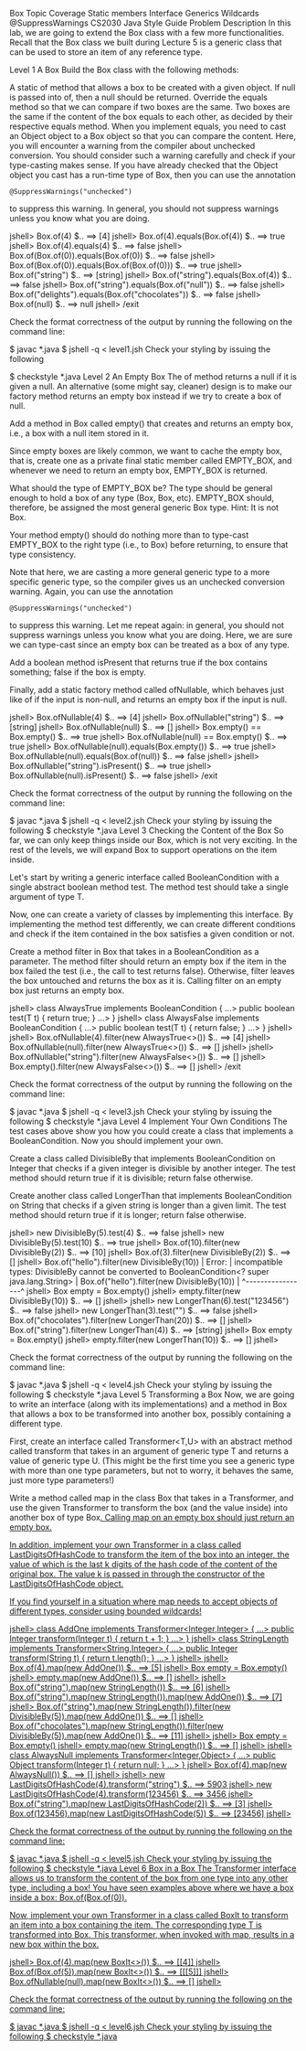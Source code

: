 Box
Topic Coverage
Static members
Interface
Generics
Wildcards
@SuppressWarnings
CS2030 Java Style Guide
Problem Description
In this lab, we are going to extend the Box class with a few more functionalities. Recall that the Box class we built during Lecture 5 is a generic class that can be used to store an item of any reference type.

Level 1
A Box
Build the Box class with the following methods:

A static of method that allows a box to be created with a given object. If null is passed into of, then a null should be returned.
Override the equals method so that we can compare if two boxes are the same. Two boxes are the same if the content of the box equals to each other, as decided by their respective equals method.
When you implement equals, you need to cast an Object object to a Box<T> object so that you can compare the content. Here, you will encounter a warning from the compiler about unchecked conversion. You should consider such a warning carefully and check if your type-casting makes sense. If you have already checked that the Object object you cast has a run-time type of Box, then you can use the annotation

    @SuppressWarnings("unchecked")
to suppress this warning. In general, you should not suppress warnings unless you know what you are doing.

jshell> Box.of(4)
$.. ==> [4]
jshell> Box.of(4).equals(Box.of(4))
$.. ==> true
jshell> Box.of(4).equals(4)
$.. ==> false
jshell> Box.of(Box.of(0)).equals(Box.of(0))
$.. ==> false
jshell> Box.of(Box.of(0)).equals(Box.of(Box.of(0)))
$.. ==> true
jshell> Box.of("string")
$.. ==> [string]
jshell> Box.of("string").equals(Box.of(4))
$.. ==> false
jshell> Box.of("string").equals(Box.of("null"))
$.. ==> false
jshell> Box.of("delights").equals(Box.of("chocolates"))
$.. ==> false
jshell> Box.of(null)
$.. ==> null
jshell> /exit

Check the format correctness of the output by running the following on the command line:

$ javac *.java
$ jshell -q <list of java files in dependency order> < level1.jsh
Check your styling by issuing the following

$ checkstyle *.java
Level 2
An Empty Box
The of method returns a null if it is given a null. An alternative (some might say, cleaner) design is to make our factory method returns an empty box instead if we try to create a box of null.

Add a method in Box called empty() that creates and returns an empty box, i.e., a box with a null item stored in it.

Since empty boxes are likely common, we want to cache the empty box, that is, create one as a private final static member called EMPTY_BOX, and whenever we need to return an empty box, EMPTY_BOX is returned.

What should the type of EMPTY_BOX be? The type should be general enough to hold a box of any type (Box<Cruise>, Box<Circle>, etc). EMPTY_BOX should, therefore, be assigned the most general generic Box type. Hint: It is not Box<Object>.

Your method empty() should do nothing more than to type-cast EMPTY_BOX to the right type (i.e., to Box<T>) before returning, to ensure that type consistency.

Note that here, we are casting a more general generic type to a more specific generic type, so the compiler gives us an unchecked conversion warning. Again, you can use the annotation

    @SuppressWarnings("unchecked")
to suppress this warning. Let me repeat again: in general, you should not suppress warnings unless you know what you are doing. Here, we are sure we can type-cast since an empty box can be treated as a box of any type.

Add a boolean method isPresent that returns true if the box contains something; false if the box is empty.

Finally, add a static factory method called ofNullable, which behaves just like of if the input is non-null, and returns an empty box if the input is null.

jshell> Box.ofNullable(4)
$.. ==> [4]
jshell> Box.ofNullable("string")
$.. ==> [string]
jshell> Box.ofNullable(null)
$.. ==> []
jshell> Box.empty() == Box.empty()
$.. ==> true
jshell> Box.ofNullable(null) == Box.empty()
$.. ==> true
jshell> Box.ofNullable(null).equals(Box.empty())
$.. ==> true
jshell> Box.ofNullable(null).equals(Box.of(null))
$.. ==> false
jshell> 
jshell> Box.ofNullable("string").isPresent()
$.. ==> true
jshell> Box.ofNullable(null).isPresent()
$.. ==> false
jshell> /exit

Check the format correctness of the output by running the following on the command line:

$ javac *.java
$ jshell -q <list of java files in dependency order> < level2.jsh
Check your styling by issuing the following
$ checkstyle *.java
Level 3
Checking the Content of the Box
So far, we can only keep things inside our Box, which is not very exciting. In the rest of the levels, we will expand Box to support operations on the item inside.

Let's start by writing a generic interface called BooleanCondition<T> with a single abstract boolean method test. The method test should take a single argument of type T.

Now, one can create a variety of classes by implementing this interface. By implementing the method test differently, we can create different conditions and check if the item contained in the box satisfies a given condition or not.

Create a method filter in Box that takes in a BooleanCondition as a parameter. The method filter should return an empty box if the item in the box failed the test (i.e., the call to test returns false). Otherwise, filter leaves the box untouched and returns the box as it is. Calling filter on an empty box just returns an empty box.

jshell> class AlwaysTrue<T> implements BooleanCondition<T> {
   ...>   public boolean test(T t) { return true; } 
   ...> }
jshell> class AlwaysFalse<T> implements BooleanCondition<T> {
   ...>   public boolean test(T t) { return false; } 
   ...> }
jshell> 
jshell> Box.ofNullable(4).filter(new AlwaysTrue<>())
$.. ==> [4]
jshell> Box.ofNullable(null).filter(new AlwaysTrue<>())
$.. ==> []
jshell> 
jshell> Box.ofNullable("string").filter(new AlwaysFalse<>())
$.. ==> []
jshell> Box.empty().filter(new AlwaysFalse<>())
$.. ==> []
jshell> /exit

Check the format correctness of the output by running the following on the command line:

$ javac *.java
$ jshell -q <list of java files in dependency order> < level3.jsh
Check your styling by issuing the following
$ checkstyle *.java
Level 4
Implement Your Own Conditions
The test cases above show you how you could create a class that implements a BooleanCondition. Now you should implement your own.

Create a class called DivisibleBy that implements BooleanCondition on Integer that checks if a given integer is divisible by another integer. The test method should return true if it is divisible; return false otherwise.

Create another class called LongerThan that implements BooleanCondition on String that checks if a given string is longer than a given limit. The test method should return true if it is longer; return false otherwise.

jshell> new DivisibleBy(5).test(4)
$.. ==> false
jshell> new DivisibleBy(5).test(10)
$.. ==> true
jshell> Box.of(10).filter(new DivisibleBy(2))
$.. ==> [10]
jshell> Box.of(3).filter(new DivisibleBy(2))
$.. ==> []
jshell> Box.of("hello").filter(new DivisibleBy(10))
|  Error:
|  incompatible types: DivisibleBy cannot be converted to BooleanCondition<? super java.lang.String>
|  Box.of("hello").filter(new DivisibleBy(10))
|                         ^-----------------^
jshell> Box<Integer> empty = Box.empty()
jshell> empty.filter(new DivisibleBy(10))
$.. ==> []
jshell> 
jshell> new LongerThan(6).test("123456")
$.. ==> false
jshell> new LongerThan(3).test("")
$.. ==> false
jshell> Box.of("chocolates").filter(new LongerThan(20))
$.. ==> []
jshell> Box.of("string").filter(new LongerThan(4))
$.. ==> [string]
jshell> Box<String> empty = Box.empty()
jshell> empty.filter(new LongerThan(10))
$.. ==> []
jshell> 

Check the format correctness of the output by running the following on the command line:

$ javac *.java
$ jshell -q <list of java files in dependency order> < level4.jsh
Check your styling by issuing the following
$ checkstyle *.java
Level 5
Transforming a Box
Now, we are going to write an interface (along with its implementations) and a method in Box that allows a box to be transformed into another box, possibly containing a different type.

First, create an interface called Transformer<T,U> with an abstract method called transform that takes in an argument of generic type T and returns a value of generic type U. (This might be the first time you see a generic type with more than one type parameters, but not to worry, it behaves the same, just more type parameters!)

Write a method called map in the class Box that takes in a Transformer, and use the given Transformer to transform the box (and the value inside) into another box of type Box<U>. Calling map on an empty box should just return an empty box.

In addition, implement your own Transformer in a class called LastDigitsOfHashCode to transform the item of the box into an integer, the value of which is the last k digits of the hash code of the content of the original box. The value k is passed in through the constructor of the LastDigitsOfHashCode object.

If you find yourself in a situation where map needs to accept objects of different types, consider using bounded wildcards!

jshell> class AddOne implements Transformer<Integer,Integer> {
   ...>   public Integer transform(Integer t) { return t + 1; } 
   ...> }
jshell> class StringLength implements Transformer<String,Integer> {
   ...>   public Integer transform(String t) { return t.length(); }
   ...> }
jshell> 
jshell> Box.of(4).map(new AddOne())
$.. ==> [5]
jshell> Box<Integer> empty = Box.empty()
jshell> empty.map(new AddOne())
$.. ==> []
jshell> 
jshell> Box.of("string").map(new StringLength())
$.. ==> [6]
jshell> Box.of("string").map(new StringLength()).map(new AddOne())
$.. ==> [7]
jshell> Box.of("string").map(new StringLength()).filter(new DivisibleBy(5)).map(new AddOne())
$.. ==> []
jshell> Box.of("chocolates").map(new StringLength()).filter(new DivisibleBy(5)).map(new AddOne())
$.. ==> [11]
jshell> 
jshell> Box<String> empty = Box.empty()
jshell> empty.map(new StringLength())
$.. ==> []
jshell> 
jshell> class AlwaysNull implements Transformer<Integer,Object> {
   ...>   public Object transform(Integer t) { return null; }
   ...> }
jshell> Box.of(4).map(new AlwaysNull())
$.. ==> []
jshell> 
jshell> new LastDigitsOfHashCode(4).transform("string")
$.. ==> 5903
jshell> new LastDigitsOfHashCode(4).transform(123456)
$.. ==> 3456
jshell> Box.of("string").map(new LastDigitsOfHashCode(2))
$.. ==> [3]
jshell> Box.of(123456).map(new LastDigitsOfHashCode(5))
$.. ==> [23456]
jshell> 

Check the format correctness of the output by running the following on the command line:

$ javac *.java
$ jshell -q <list of java files in dependency order> < level5.jsh
Check your styling by issuing the following
$ checkstyle *.java
Level 6
Box in a Box
The Transformer interface allows us to transform the content of the box from one type into any other type, including a box! You have seen examples above where we have a box inside a box: Box.of(Box.of(0)).

Now, implement your own Transformer in a class called BoxIt<T> to transform an item into a box containing the item. The corresponding type T is transformed into Box<T>. This transformer, when invoked with map, results in a new box within the box.

jshell> Box.of(4).map(new BoxIt<>())
$.. ==> [[4]]
jshell> Box.of(Box.of(5)).map(new BoxIt<>())
$.. ==> [[[5]]]
jshell> Box.ofNullable(null).map(new BoxIt<>())
$.. ==> []
jshell> 

Check the format correctness of the output by running the following on the command line:

$ javac *.java
$ jshell -q <list of java files in dependency order> < level6.jsh
Check your styling by issuing the following
$ checkstyle *.java
